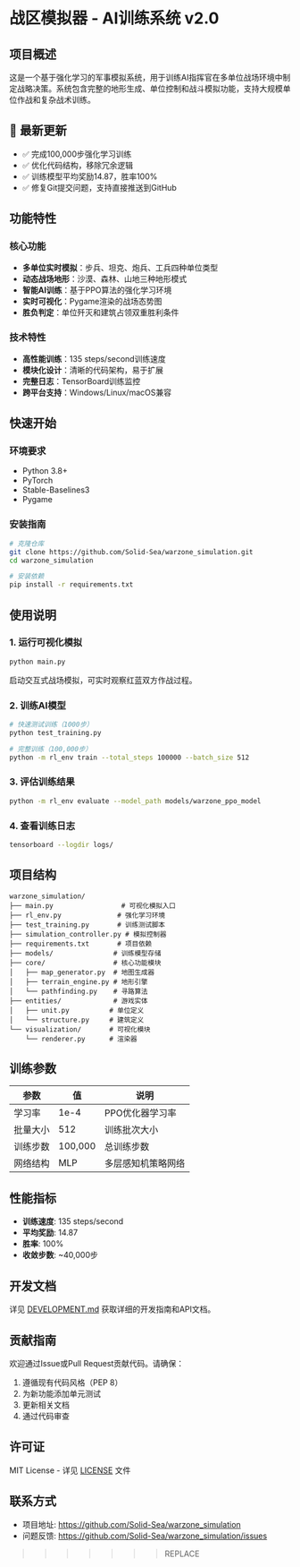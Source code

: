 # 战区模拟器 - AI训练系统 v2.0

## 项目概述
这是一个基于强化学习的军事模拟系统，用于训练AI指挥官在多单位战场环境中制定战略决策。系统包含完整的地形生成、单位控制和战斗模拟功能，支持大规模单位作战和复杂战术训练。

## 🚀 最新更新
- ✅ 完成100,000步强化学习训练
- ✅ 优化代码结构，移除冗余逻辑
- ✅ 训练模型平均奖励14.87，胜率100%
- ✅ 修复Git提交问题，支持直接推送到GitHub

## 功能特性
### 核心功能
- **多单位实时模拟**：步兵、坦克、炮兵、工兵四种单位类型
- **动态战场地形**：沙漠、森林、山地三种地形模式
- **智能AI训练**：基于PPO算法的强化学习环境
- **实时可视化**：Pygame渲染的战场态势图
- **胜负判定**：单位歼灭和建筑占领双重胜利条件

### 技术特性
- **高性能训练**：135 steps/second训练速度
- **模块化设计**：清晰的代码架构，易于扩展
- **完整日志**：TensorBoard训练监控
- **跨平台支持**：Windows/Linux/macOS兼容

## 快速开始

### 环境要求
- Python 3.8+
- PyTorch
- Stable-Baselines3
- Pygame

### 安装指南
```bash
# 克隆仓库
git clone https://github.com/Solid-Sea/warzone_simulation.git
cd warzone_simulation

# 安装依赖
pip install -r requirements.txt
```

## 使用说明

### 1. 运行可视化模拟
```bash
python main.py
```
启动交互式战场模拟，可实时观察红蓝双方作战过程。

### 2. 训练AI模型
```bash
# 快速测试训练（1000步）
python test_training.py

# 完整训练（100,000步）
python -m rl_env train --total_steps 100000 --batch_size 512
```

### 3. 评估训练结果
```bash
python -m rl_env evaluate --model_path models/warzone_ppo_model
```

### 4. 查看训练日志
```bash
tensorboard --logdir logs/
```

## 项目结构
```
warzone_simulation/
├── main.py                 # 可视化模拟入口
├── rl_env.py              # 强化学习环境
├── test_training.py       # 训练测试脚本
├── simulation_controller.py # 模拟控制器
├── requirements.txt       # 项目依赖
├── models/               # 训练模型存储
├── core/                 # 核心功能模块
│   ├── map_generator.py  # 地图生成器
│   ├── terrain_engine.py # 地形引擎
│   └── pathfinding.py    # 寻路算法
├── entities/             # 游戏实体
│   ├── unit.py          # 单位定义
│   └── structure.py     # 建筑定义
└── visualization/       # 可视化模块
    └── renderer.py      # 渲染器
```

## 训练参数
| 参数 | 值 | 说明 |
|------|----|------|
| 学习率 | 1e-4 | PPO优化器学习率 |
| 批量大小 | 512 | 训练批次大小 |
| 训练步数 | 100,000 | 总训练步数 |
| 网络结构 | MLP | 多层感知机策略网络 |

## 性能指标
- **训练速度**: 135 steps/second
- **平均奖励**: 14.87
- **胜率**: 100%
- **收敛步数**: ~40,000步

## 开发文档
详见 [DEVELOPMENT.md](DEVELOPMENT.md) 获取详细的开发指南和API文档。

## 贡献指南
欢迎通过Issue或Pull Request贡献代码。请确保：
1. 遵循现有代码风格（PEP 8）
2. 为新功能添加单元测试
3. 更新相关文档
4. 通过代码审查

## 许可证
MIT License - 详见 [LICENSE](LICENSE) 文件

## 联系方式
- 项目地址: https://github.com/Solid-Sea/warzone_simulation
- 问题反馈: https://github.com/Solid-Sea/warzone_simulation/issues
>>>>>>> REPLACE

